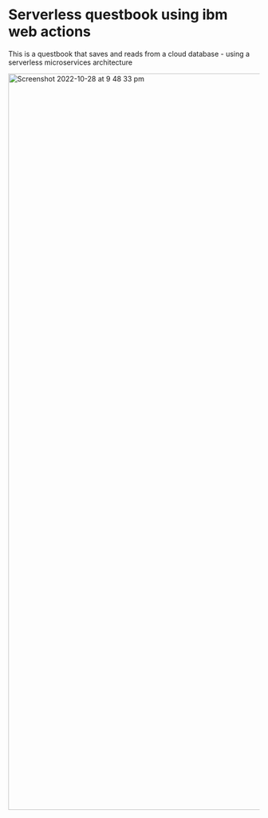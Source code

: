 <h1>Serverless questbook using ibm web actions</h1>
<p>This is a questbook that saves and reads from a cloud database - using a serverless microservices architecture</p>


<img width="1475" alt="Screenshot 2022-10-28 at 9 48 33 pm" src="https://user-images.githubusercontent.com/76784461/198723820-96bc9a7f-b941-420d-a247-6a4059c3d233.png">
